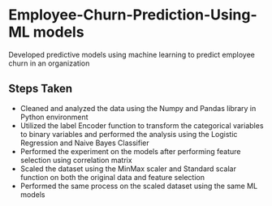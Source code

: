 # Employee-Churn-Prediction-Using-ML models

Developed predictive models using machine learning to predict employee churn in an organization

## Steps Taken
- Cleaned and analyzed the data using the Numpy and Pandas library in Python environment
- Utilized the label Encoder function to transform the categorical variables to binary variables and performed the analysis using the Logistic Regression and Naive Bayes Classifier
- Performed the experiment on the models after performing feature selection using correlation matrix
- Scaled the dataset using the MinMax scaler and Standard scalar function on both the original data and feature selection
- Performed the same process on the scaled dataset using the same ML models  
  
  
